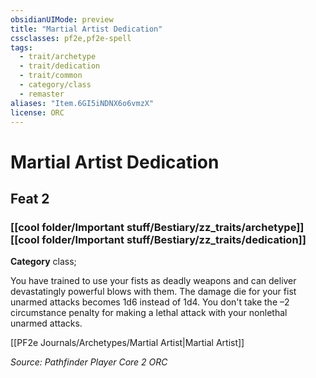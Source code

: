 ```yaml
---
obsidianUIMode: preview
title: "Martial Artist Dedication"
cssclasses: pf2e,pf2e-spell
tags:
  - trait/archetype
  - trait/dedication
  - trait/common
  - category/class
  - remaster
aliases: "Item.6GI5iNDNX6o6vmzX"
license: ORC
---
```

# Martial Artist Dedication
## Feat 2
### [[cool folder/Important stuff/Bestiary/zz_traits/archetype]][[cool folder/Important stuff/Bestiary/zz_traits/dedication]]

**Category** class; 




You have trained to use your fists as deadly weapons and can deliver devastatingly powerful blows with them. The damage die for your fist unarmed attacks becomes 1d6 instead of 1d4. You don't take the –2 circumstance penalty for making a lethal attack with your nonlethal unarmed attacks.

[[PF2e Journals/Archetypes/Martial Artist|Martial Artist]]

*Source: Pathfinder Player Core 2*
*ORC*